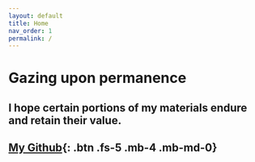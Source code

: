 ```yaml
---
layout: default
title: Home
nav_order: 1
permalink: /
---
```


# Gazing upon permanence

## I hope certain portions of my materials endure and retain their value.

[My Github][Github]{: .btn .fs-5 .mb-4 .mb-md-0}
---

[Github]: https://github.com/jackmappotion